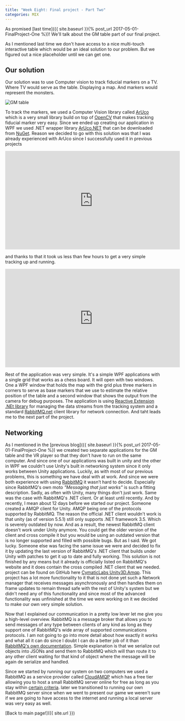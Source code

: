 ```yaml
---
title: "Week Eight: Final project - Part Two"
categories: MIX
---
```


As promised [last time]({{ site.baseurl }}{% post_url 2017-05-01-FinalProject-One %})! We'll talk about the GM table part of our final project.

As I mentioned last time we don't have access to a nice multi-touch interactive table which would be an ideal solution to our problem. But we figured out a nice placeholder until we can get one.

## Our solution

Our solution was to use Computer vision to track fiducial markers on a TV. Where TV would serve as the table. Displaying a map. And markers would represent the monsters.

![GM table]({{site.url}}/images/MixWeekEight/gm_table_insero.jpg)

To track the markers, we used a Computer Vision library called [ArUco](http://docs.opencv.org/3.1.0/d5/dae/tutorial_aruco_detection.html) which is a very small library build on top of [OpenCV](http://opencv.org/) that makes tracking fiducial marker very easy. Since we ended up creating our application in WPF we used .NET wrapper library [ArUco.NET](https://bitbucket.org/horizongir/aruco.net) that can be downloaded from [NuGet](https://www.nuget.org/packages/Aruco.Net/). Reason we decided to go with this solution was that I was already experienced with ArUco since I successfully used it in previous projects

<iframe width="560" height="315" src="https://www.youtube.com/embed/-u97_TDxADw" frameborder="0" allowfullscreen></iframe>

and thanks to that it took us less than few hours to get a very simple tracking up and running.

<iframe width="560" height="315" src="https://www.youtube.com/embed/mjx6otLT_MM" frameborder="0" allowfullscreen></iframe>

Rest of the application was very simple. It's a simple WPF applications with a single grid that works as a chess board. It will open with two windows. One a WPF window that holds the map with the grid plus three markers in corners to serve as base markers that we use to estimate the relative position of the table and a second window that shows the output from the camera for debug purposes. The application is using [Reactive Extension .NEt library](http://reactivex.io/) for managing the data streams from the tracking system and a standard [RabbitMQ.net](https://github.com/rabbitmq/rabbitmq-dotnet-client) client library for network connection.
And taht leads me to the next part of the project.

## Networking

As I mentioned in the [previous blog]({{ site.baseurl }}{% post_url 2017-05-01-FinalProject-One %}) we created two separate applications for the GM table and the VR player so that they don't have to run on the same computer. And since one of our applications was built in unity and the other in WPF we couldn't use Unity's built in networking system since it only works between Unity applications. Luckily, as with most of our previous problems, this is something we have deal with at work. And since we were both experience with using [RabbitMQ](https://www.rabbitmq.com/) it wasn’t hard to decide. Especially since RabbitMQ's own moto _"Messaging that just works"_ is such a fitting description.
Sadly, as often with Unity, many things don't just work. Same was the case with RabbitMQ's .NET client. Or at least until recently. And by recently, I mean about 12 days before we started our project. Someone created a AMQP client for Unity. AMQP being one of the protocols supported by RabbitMQ.
The reason the official .NET client wouldn't work is that unity (as of version 5.5.1) still only supports .NET framework 3.5. Which is severely outdated by now. And as a result, the newest RabbitMQ client doesn't work under Unity anymore. You could get the older version of the client and cross compile it but you would be using an outdated version that is no longer supported and filled with possible bugs. But as I said. We got lucky. Someone else was facing the same issue we were and decided to fix it by updating the last version of RabbitMQ's .NET client that builds under Unity with patches to get it up to date and fully working. This solution is not finished by any means but it already is officially listed on RabbitMQ's website and it does contain the cross compiled .NET client that we needed. project can be found on GitHub here [CymaticLabs Unity3D.Amqp](https://github.com/CymaticLabs/Unity3D.Amqp).
This project has a lot more functionality to it that is not done yet such a Network manager that receives messages asynchronously and then handles them on frame updates to remain thread safe with the rest of Unity's system but we didn't need any of this functionality and since most of the advanced functionality was unfinished at the time we were working on it we decided to make our own very simple solution.

Now that I explained our communication in a pretty low lever let me give you a high-level overview. RabbitMQ is a message broker that allows you to send messages of any type between clients of any kind as long as they support one of RabbitMQ's wide array of supported communications protocols. I am not going to go into more detail about how exactly it works and what all it can do since I doubt I can do a better job of it than [RabbitMQ's own documentation](https://www.rabbitmq.com/getstarted.html).
Simple explanation is that we serialize out objects into JSONs and send them to RabbitMQ which will than route it to any other client waiting for that kind of object where the message will be again de serialize and handled.

Since we started by running our system on two computers we used a RabbitMQ as a service provider called [CloudAMQP](https://www.cloudamqp.com/) which has a free tier allowing you to host a small RabbitMQ server online for free as long as you stay within [certain criteria](https://www.cloudamqp.com/plans.html).
later we transitioned to running our own RabbitMQ server since when we went to present our game we weren't sure if we are going to have access to the internet and running a local server was very easy as well.

[Back to main page!]({{ site.url }})
